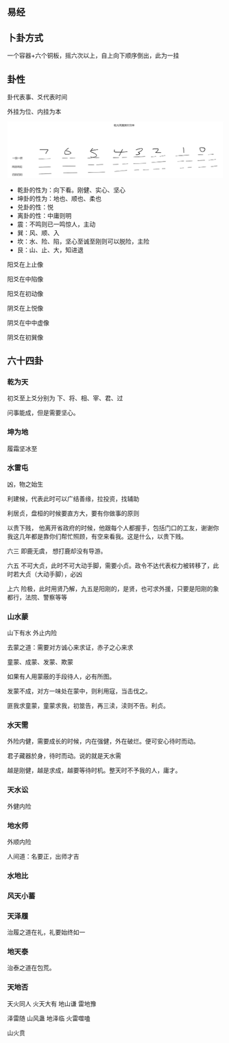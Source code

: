## 易经

## 卜卦方式

  一个容器+六个铜板，摇六次以上，自上向下顺序倒出，此为一挂

## 卦性

卦代表事、爻代表时间

外挂为位、内挂为本

![八卦](ba-gua.jpg)

* 乾卦的性为：向下看。刚健、实心、坚心
* 坤卦的性为：地也、顺也、柔也
* 兑卦的性：悦
* 离卦的性：中庸则明
* 震：不鸣则已一鸣惊人，主动
* 巽：风、顺、入
* 坎：水、险、陷，坚心至诚至刚则可以脱险，主险
* 艮：山、止、大，知进退


阳爻在上止像

阳爻在中陷像

阳爻在初动像

阴爻在上悦像

阴爻在中中虚像

阴爻在初巽像

## 六十四卦

### 乾为天

初爻至上爻分别为 下、将、相、宰、君、过

问事能成，但是需要坚心。

### 坤为地

履霜坚冰至

### 水雷屯

凶，物之始生

利建候，代表此时可以广结善缘，拉投资，找辅助

利居贞，盘桓的时候要直方大，要有你做事的原则

以贵下贱， 他离开省政府的时候，他跟每个人都握手，包括门口的工友，谢谢你我这几年都是靠你们帮忙照顾，有空来看我。这是什么，以贵下贱。

六三 即鹿无虞， 想打鹿却没有导游。

六五 不可大贞，此时不可大动手脚，需要小贞。政令不达代表权力被转移了，此时若大贞（大动手脚），必凶

上六 险极，此时用贤乃解，九五是阳刚的，是贤，也可求外援，只要是阳刚的象都行，法院、警察等等


### 山水蒙

山下有水 外止内险

去蒙之道：需要对方诚心来求证，赤子之心来求 

童蒙、成蒙、发蒙、欺蒙

如果有人用蒙蔽的手段待人，必有所图。

发蒙不成，对方一味处在蒙中，则利用寇，当击伐之。

匪我求童蒙，童蒙求我，初筮告，再三渎，渎则不告。利贞。

### 水天需

外险内健，需要成长的时候，内在强健，外在破烂。便可安心待时而动。

君子藏器於身，待时而动。说的就是天水需

越是刚健，越是求成，越要等待时机。整天时不予我的人，庸才。

### 天水讼

外健内险

### 地水师

外顺内险

人间道：名要正，出师才吉

### 水地比

### 风天小蓄

### 天泽履

治履之道在礼，礼要始终如一

### 地天泰

治泰之道在包荒。

### 天地否

天火同人 火天大有 地山谦 雷地豫 

泽雷随 山风蛊 地泽临 火雷噬嗑 

山火贲

